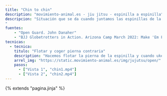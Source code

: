 ```yaml
---
title: "Chin to chin"
description: "movimiento-animal.es - jiu jitsu - espinilla a espinilla"
descripcion: "Situación que se da cuando juntamos las espinillas de la misma pierna. Atrapamos la rodilla de uke siempre con la misma mano con la que tenemos la espinilla puesto que de lo contrario le es muy fácil rotar para tomarnos la espalda. Pegamos nuestro rostro sobre su pierna. Pendiente Jd i passar darrera.
"
fuentes:
    - "Open Guard. John Danaher"
    - "BJJ Globetrotters in Action. Arizona Camp March 2022: Make 'Em Float Like A Butterfly (Sweep) with Zachary Miller"
tecnicas: 
  - tecnica:
    titulo: "Flotar y coger pierna contraria"
    description: "Hacemos flotar la pierna de la espinilla y cuando uke está en el aire, cogemos la pierna contrária, lo ponemos en suelo y le pasamos la guárdia. Para llevarlo al suelo ponemos el pie capturado entre nuestra piernas."
    arrel_img: "https://static.movimiento-animal.es/img/jujutsu/open/" 
    pasos:
      - ["Vista 1", "chin1.mp4"]
      - ["Vista 2", "chin2.mp4"]
---
```

{% extends  "pagina.jinja" %}